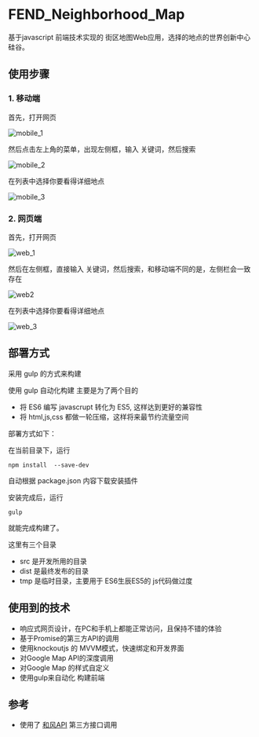 # FEND_Neighborhood_Map

基于javascript 前端技术实现的 街区地图Web应用，选择的地点的世界创新中心 硅谷。

## 使用步骤

### 1. 移动端

首先，打开网页

![mobile_1](screenshots/mobile_1.png)

然后点击左上角的菜单，出现左侧框，输入 关键词，然后搜索

![mobile_2](screenshots/mobile_2.png)

在列表中选择你要看得详细地点

![mobile_3](screenshots/mobile_3.png)


### 2. 网页端

首先，打开网页

![web_1](screenshots/web_1.png)

然后在左侧框，直接输入 关键词，然后搜索，和移动端不同的是，左侧栏会一致存在

![web2](screenshots/web_2.png)

在列表中选择你要看得详细地点

![web_3](screenshots/web_3.png)

## 部署方式

 采用 gulp 的方式来构建

 使用 gulp 自动化构建 主要是为了两个目的

 - 将 ES6 编写 javascrupt 转化为 ES5, 这样达到更好的兼容性
 - 将 html,js,css 都做一轮压缩，这样将来最节约流量空间

部署方式如下：

在当前目录下，运行

```
npm install  --save-dev
```
自动根据 package.json 内容下载安装插件

安装完成后，运行

```
gulp 
```

就能完成构建了。

这里有三个目录

- src 是开发所用的目录
- dist 是最终发布的目录
- tmp 是临时目录，主要用于 ES6生辰ES5的 js代码做过度

## 使用到的技术

- 响应式网页设计，在PC和手机上都能正常访问，且保持不错的体验
- 基于Promise的第三方API的调用
- 使用knockoutjs 的 MVVM模式，快速绑定和开发界面
- 对Google Map API的深度调用
- 对Google Map 的样式自定义
- 使用gulp来自动化 构建前端

## 参考

- 使用了 [和风API](https://www.heweather.com/) 第三方接口调用
